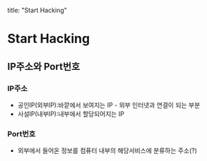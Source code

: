 title:  "Start Hacking"
# Start Hacking

## IP주소와 Port번호

### IP주소
* 공인IP(외부IP):바깥에서 보여지는 IP - 외부 인터넷과 연결이 되는 부분
* 사설IP(내부IP):내부에서 할당되어지는 IP

### Port번호
* 외부에서 들어온 정보를 컴퓨터 내부의 해당서비스에 분류하는 주소(?)
